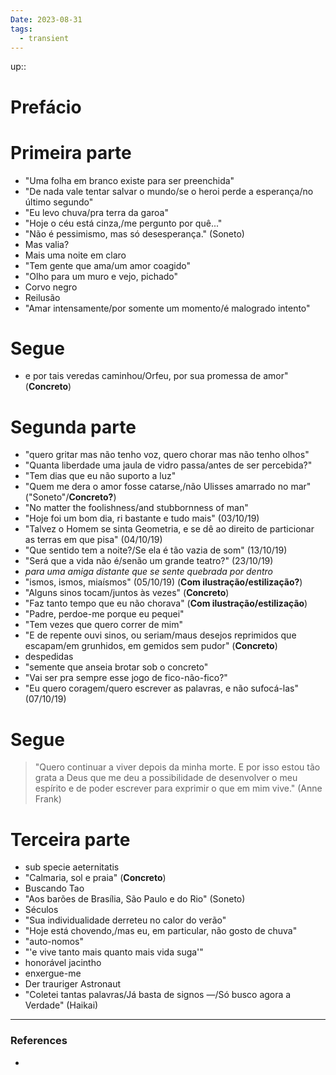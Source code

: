 ```yaml
---
Date: 2023-08-31
tags:
  - transient
---
```

up:: 
# Prefácio
# Primeira parte
- "Uma folha em branco existe para ser preenchida"
- "De nada vale tentar salvar o mundo/se o heroi perde a esperança/no último segundo"
- "Eu levo chuva/pra terra da garoa"
- "Hoje o céu está cinza,/me pergunto por quê..."
- "Não é pessimismo, mas só desesperança." (Soneto)
- Mas valia?
- Mais uma noite em claro
- "Tem gente que ama/um amor coagido"
- "Olho para um muro e vejo, pichado"
- Corvo negro
- Reilusão
- "Amar intensamente/por somente um momento/é malogrado intento"
# Segue
- e por tais veredas caminhou/Orfeu, por sua promessa de amor" (**Concreto**)
# Segunda parte
- "quero gritar mas não tenho voz, quero chorar mas não tenho olhos"
- "Quanta liberdade uma jaula de vidro passa/antes de ser percebida?"
- "Tem dias que eu não suporto a luz"
- "Quem me dera o amor fosse catarse,/não Ulisses amarrado no mar" ("Soneto"/**Concreto?**)
- "No matter the foolishness/and stubbornness of man"
- "Hoje foi um bom dia, ri bastante e tudo mais" (03/10/19)
- "Talvez o Homem se sinta Geometria, e se dê ao direito de particionar as terras em que pisa" (04/10/19)
- "Que sentido tem a noite?/Se ela é tão vazia de som" (13/10/19)
- "Será que a vida não é/senão um grande teatro?" (23/10/19)
- *para uma amiga distante que se sente quebrada por dentro*
- "ismos, ismos, miaísmos" (05/10/19) (**Com ilustração/estilização?**)
- "Alguns sinos tocam/juntos às vezes" (**Concreto**)
- "Faz tanto tempo que eu não chorava" (**Com ilustração/estilização**)
- "Padre, perdoe-me porque eu pequei"
- "Tem vezes que quero correr de mim"
- "E de repente ouvi sinos, ou seriam/maus desejos reprimidos que escapam/em grunhidos, em gemidos sem pudor" (**Concreto**)
- despedidas
- "semente que anseia brotar sob o concreto"
- "Vai ser pra sempre esse jogo de fico-não-fico?"
- "Eu quero coragem/quero escrever as palavras, e não sufocá-las" (07/10/19)

# Segue
> "Quero continuar a viver depois da minha morte.
>E por isso estou tão grata a Deus
>que me deu a possibilidade de desenvolver o meu espírito
>e de poder escrever para exprimir
>o que em mim vive." (Anne Frank)
# Terceira parte
- sub specie aeternitatis
- "Calmaria, sol e praia" (**Concreto**)
- Buscando Tao
- "Aos barões de Brasília, São Paulo e do Rio" (Soneto)
- Séculos
- "Sua individualidade derreteu no calor do verão"
- "Hoje está chovendo,/mas eu, em particular, não gosto de chuva"
- "auto-nomos"
- "'e vive tanto mais quanto mais vida suga'"
- honorável jacintho
- enxergue-me
- Der trauriger Astronaut
- "Coletei tantas palavras/Já basta de signos —/Só busco agora a Verdade" (Haikai)


---
### References
- 